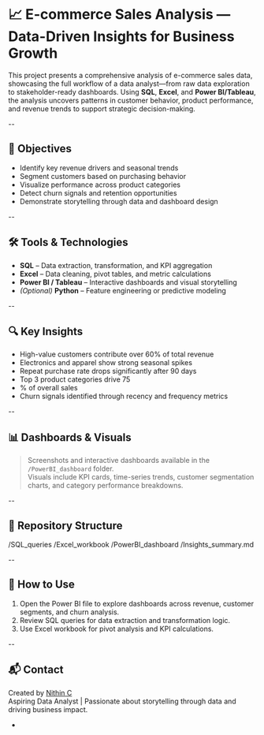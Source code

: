 # 📈 E-commerce Sales Analysis — Data-Driven Insights for Business Growth

This project presents a comprehensive analysis of e-commerce sales data, showcasing the full workflow of a data analyst—from raw data exploration to stakeholder-ready dashboards. Using **SQL**, **Excel**, and **Power BI/Tableau**, the analysis uncovers patterns in customer behavior, product performance, and revenue trends to support strategic decision-making.

--

## 🎯 Objectives

- Identify key revenue drivers and seasonal trends  
- Segment customers based on purchasing behavior  
- Visualize performance across product categories  
- Detect churn signals and retention opportunities  
- Demonstrate storytelling through data and dashboard design

--

## 🛠 Tools & Technologies

- **SQL** – Data extraction, transformation, and KPI aggregation  
- **Excel** – Data cleaning, pivot tables, and metric calculations  
- **Power BI / Tableau** – Interactive dashboards and visual storytelling  
- *(Optional)* **Python** – Feature engineering or predictive modeling

--

## 🔍 Key Insights

- High-value customers contribute over 60% of total revenue  
- Electronics and apparel show strong seasonal spikes  
- Repeat purchase rate drops significantly after 90 days  
- Top 3 product categories drive 75
- % of overall sales  
- Churn signals identified through recency and frequency metrics

--

## 📊 Dashboards & Visuals

> Screenshots and interactive dashboards available in the `/PowerBI_dashboard` folder.  
> Visuals include KPI cards, time-series trends, customer segmentation charts, and category performance breakdowns.

--

## 📁 Repository Structure

/SQL_queries
/Excel_workbook
/PowerBI_dashboard
/Insights_summary.md


--

## 🚀 How to Use

1. Open the Power BI file to explore dashboards across revenue, customer segments, and churn analysis.  
2. Review SQL queries for data extraction and transformation logic.  
3. Use Excel workbook for pivot analysis and KPI calculations.

--

## 📬 Contact

Created by [Nithin C](https://www.linkedin.com/in/nithin737)  
Aspiring Data Analyst | Passionate about storytelling through data and driving business impact.

-
